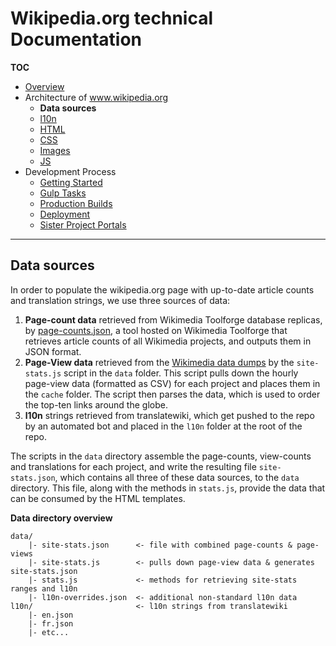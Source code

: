 # Wikipedia.org technical Documentation
**TOC**

- [Overview](../README.md)
- Architecture of www.wikipedia.org
	- **Data sources**
	- [l10n](l10n.md)
	- [HTML](html.md)
	- [CSS](css.md)
	- [Images](images.md)
	- [JS](javascript.md)
- Development Process
	- [Getting Started](../development/getting_started.md)
	- [Gulp Tasks](../development/gulp.md)
	- [Production Builds](../development/prod.md)
	- [Deployment](../development/deploy.md)
	- [Sister Project Portals](../development/sister_portals.md)

---
## Data sources

In order to populate the wikipedia.org page with up-to-date article counts and translation strings, we use three sources of data:

1. **Page-count data** retrieved from Wikimedia Toolforge database replicas, by [page-counts.json](https://github.com/MaxSem/pagecounts), a tool hosted on Wikimedia Toolforge that retrieves article counts of all Wikimedia projects, and outputs them in JSON format.
2. **Page-View data** retrieved from the [Wikimedia data dumps](https://dumps.wikimedia.org/other/pageviews/) by the `site-stats.js` script in the `data` folder. This script pulls down the hourly page-view data (formatted as CSV) for each project and places them in the `cache` folder. The script then parses the data, which is used to order the top-ten links around the globe.
3. **l10n** strings retrieved from translatewiki, which get pushed to the repo by an automated bot and placed in the `l10n` folder at the root of the repo.

The scripts in the `data` directory assemble the page-counts, view-counts and translations for each project, and write the resulting file `site-stats.json`, which contains all three of these data sources, to the `data` directory. This file, along with the methods in `stats.js`, provide the data that can be consumed by the HTML templates.

**Data directory overview**

```
data/
    |- site-stats.json      <- file with combined page-counts & page-views
    |- site-stats.js        <- pulls down page-view data & generates site-stats.json
    |- stats.js             <- methods for retrieving site-stats ranges and l10n
    |- l10n-overrides.json  <- additional non-standard l10n data
l10n/                       <- l10n strings from translatewiki
    |- en.json
    |- fr.json
    |- etc...
```
